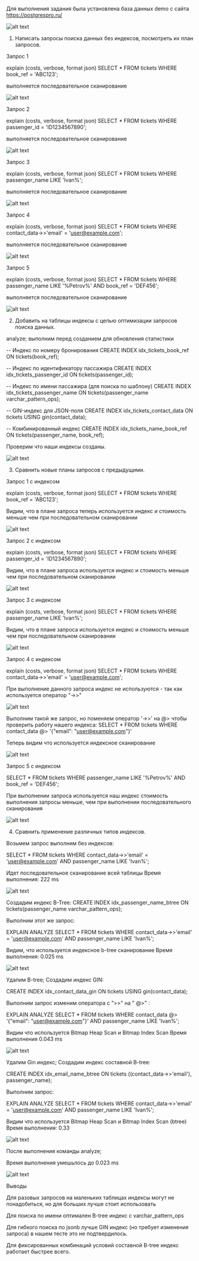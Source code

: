 
Для выполнения задания была установлена база данных demo c сайта https://postgrespro.ru/

![alt text](image-1.png)


1. Написать запросы поиска данных без индексов, посмотреть их план 
запросов.

Запрос 1

explain (costs, verbose, format json)
SELECT * FROM tickets WHERE book_ref = 'ABC123'; 

выполняется последовательное сканирование

![alt text](image-2.png)

Запрос 2

explain (costs, verbose, format json)
SELECT * FROM tickets WHERE passenger_id = 'ID1234567890';


выполняется последовательное сканирование

![alt text](image-3.png)

Запрос 3

explain (costs, verbose, format json)
SELECT * FROM tickets WHERE passenger_name LIKE 'Ivan%';

выполняется последовательное сканирование

![alt text](image-4.png)

Запрос 4

explain (costs, verbose, format json)
SELECT * FROM tickets WHERE contact_data->>'email' = 'user@example.com';

выполняется последовательное сканирование

![alt text](image-5.png)

Запрос 5

explain (costs, verbose, format json)
SELECT * FROM tickets 
WHERE passenger_name LIKE '%Petrov%' 
AND book_ref = 'DEF456';

выполняется последовательное сканирование

![alt text](image-6.png)



 2. Добавить на таблицы индексы с целью оптимизации запросов поиска 
данных.

analyze; выполним перед созданием для обновления статистики

-- Индекс по номеру бронирования
CREATE INDEX idx_tickets_book_ref ON tickets(book_ref);

-- Индекс по идентификатору пассажира
CREATE INDEX idx_tickets_passenger_id ON tickets(passenger_id);

-- Индекс по имени пассажира (для поиска по шаблону)
CREATE INDEX idx_tickets_passenger_name ON tickets(passenger_name varchar_pattern_ops);

-- GIN-индекс для JSON-поля
CREATE INDEX idx_tickets_contact_data ON tickets USING gin(contact_data);

-- Комбинированный индекс
CREATE INDEX idx_tickets_name_book_ref ON tickets(passenger_name, book_ref);

Проверим что наши индексы созданы.

![alt text](image-7.png)


 3. Сравнить новые планы запросов с предыдущими.

Запрос 1 с индексом

explain (costs, verbose, format json)
SELECT * FROM tickets WHERE book_ref = 'ABC123'; 


Видим, что в плане запроса теперь используется индекс и стоимость меньше чем при последовательном сканировании
 
![alt text](image-8.png)


Запрос 2 с индексом

explain (costs, verbose, format json)
SELECT * FROM tickets WHERE passenger_id = 'ID1234567890';

Видим, что в плане запроса используется индекс и стоимость меньше чем при последовательном сканировании

![alt text](image-9.png)


Запрос 3 с индексом

explain (costs, verbose, format json)
SELECT * FROM tickets WHERE passenger_name LIKE 'Ivan%';


Видим, что в плане запроса используется индекс и стоимость меньше чем при последовательном сканировании

![alt text](image-10.png)

Запрос 4 с индексом

explain (costs, verbose, format json)
SELECT * FROM tickets WHERE contact_data->>'email' = 'user@example.com';

При выполнение данного запроса индекс не используются - так как используется оператор "->>"

![alt text](image-11.png)

Выполним  такой же запрос, но поменяем оператор '->>' на @> чтобы проверить работу нашего индекса:
SELECT * FROM tickets WHERE contact_data @> '{"email": "user@example.com"}'

Теперь видим что используется индексное сканирование

![alt text](image-13.png)

Запрос 5 с индексом

SELECT * FROM tickets 
WHERE passenger_name LIKE '%Petrov%' 
AND book_ref = 'DEF456';

При выполнении запроса используется наш индекс стоимость выполнения запросы меньше, чем при выполнении последовательного сканирования

![alt text](image-12.png)



 4. Сравнить применение различных типов индексов.

Возьмем запрос выполним без индексов:

SELECT * FROM tickets 
WHERE contact_data->>'email' = 'user@example.com' 
AND passenger_name LIKE 'Ivan%';

Идет последовательное сканирование всей таблицы
Время выполнения: 222 ms

![alt text](image-14.png)

Создадим индекс B-Tree:
CREATE INDEX idx_passenger_name_btree ON tickets(passenger_name varchar_pattern_ops);

Выполним этот же запрос:

EXPLAIN ANALYZE SELECT * FROM tickets 
WHERE contact_data->>'email' = 'user@example.com' 
AND passenger_name LIKE 'Ivan%';

Видим, что используется индексное  b-tree сканирование
Время выполнения: 0.025 ms


![alt text](image-15.png)

Удалим B-tree;
Создадим индекс GIN:

CREATE INDEX idx_contact_data_gin ON tickets USING gin(contact_data);

Выполним запрос изменим оператора с ">>" на " @>" :

EXPLAIN ANALYZE SELECT * FROM tickets 
WHERE contact_data @> '{"email": "user@example.com"}' 
AND passenger_name LIKE 'Ivan%';

Видим что используется Bitmap Heap Scan и Bitmap Index Scan
Время выполнения 0.043 ms 

![alt text](image-16.png)

Удалим Gin индекс;
Создадим индекс составной B-tree:

CREATE INDEX idx_email_name_btree ON tickets 
((contact_data->>'email'), passenger_name);

Выполним запрос:

EXPLAIN ANALYZE SELECT * FROM tickets 
WHERE contact_data->>'email' = 'user@example.com' 
AND passenger_name LIKE 'Ivan%';

Видим  что используется Bitmap Heap Scan и Bitmap Index Scan (btree)
Время выполнения: 0.33

![alt text](image-17.png)

После выполнения команды analyze;

Время выполнения умешьлось до 0.023 ms

![alt text](image-18.png)

Выводы

Для разовых запросов на маленьких таблицах индексы могут не понадобиться, но для больших лучше стоит использовать

Для поиска по имени оптимален B-tree индекс с varchar_pattern_ops

Для гибкого поиска по jsonb лучше GIN индекс (но требует изменения запроса) в нашем тесте это не подтвердилось. 

Для фиксированных комбинаций условий составной B-tree индекс работает быстрее всего.







 






